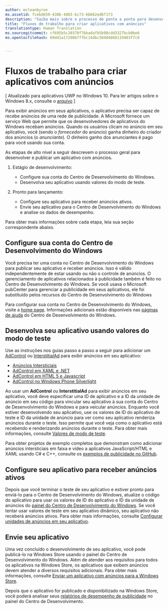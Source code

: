 ```yaml
---
author: mcleanbyron
ms.assetid: fcebd659-438b-4d03-bc73-6b662ed6f1f3
description: "Saiba mais sobre o processo de ponta a ponta para desenvolver e publicar um aplicativo com anúncios."
title: "Fluxos de trabalho para criar aplicativos com anúncios"
translationtype: Human Translation
ms.sourcegitcommit: cf695b5c20378f7bbadafb5b98cdd3327bcb0be6
ms.openlocfilehash: 69dd1a17290b7ffbc14dbc58404868119403f7c0


---
```


# Fluxos de trabalho para criar aplicativos com anúncios


\[ Atualizado para aplicativos UWP no Windows 10. Para ler artigos sobre o Windows 8.x, consulte o [arquivo](http://go.microsoft.com/fwlink/p/?linkid=619132) \]

Para exibir anúncios em seus aplicativos, o aplicativo precisa ser capaz de recebe anúncios de uma rede de publicidade. A Microsoft fornece um serviço Web que permite que os desenvolvedores de aplicativos do Windows recebam anúncios. Quando os usuários clicam no anúncio em seu aplicativo, você (sendo o *fornecedor* do anúncio) ganha dinheiro do criador dos anúncios (o *anunciante*). O dinheiro ganho dos anunciantes é pago para você usando sua conta.

As etapas de alto nível a seguir descrevem o processo geral para desenvolver e publicar um aplicativo com anúncios.

1.  Estágio de desenvolvimento:

    * Configure sua conta do Centro de Desenvolvimento do Windows.
    * Desenvolva seu aplicativo usando valores do modo de teste.

2.  Pronto para lançamento:

    * Configure seu aplicativo para receber anúncios ativos.
    * Envie seu aplicativo para o Centro de Desenvolvimento do Windows e analise os dados de desempenho.

Para obter mais informações sobre cada etapa, leia sua seção correspondente abaixo.

## Configure sua conta do Centro de Desenvolvimento do Windows

Você precisa ter uma conta no Centro de Desenvolvimento do Windows para publicar seu aplicativo e receber anúncios. Isso é válido independentemente de estar usando ou não o controle de anúncios. O gerenciamento de aplicativos relacionados à publicidade também é feito no Centro de Desenvolvimento do Windows. Se você usava o Microsoft pubCenter para gerenciar a publicidade em seus aplicativos, ele foi substituído pelos recursos do Centro de Desenvolvimento do Windows

Para configurar sua conta no Centro de Desenvolvimento do Windows, visite a [home page](https://dev.windows.com/windows-apps). Informações adicionais estão disponíveis nas [páginas de ajuda](https://dev.windows.com/develop) do Centro de Desenvolvimento do Windows.

## Desenvolva seu aplicativo usando valores do modo de teste

Use as instruções nos guias passo a passo a seguir para adicionar um [AdControl](https://msdn.microsoft.com/library/windows/apps/microsoft.advertising.winrt.ui.adcontrol.aspx) ou [InterstitialAd](https://msdn.microsoft.com/library/windows/apps/microsoft.advertising.winrt.ui.interstitialad.aspx) para exibir anúncios em seu aplicativo:

-   [Anúncios Intersticiais](interstitial-ads.md)
-   [AdControl em XAML e .NET](adcontrol-in-xaml-and--net.md)
-   [AdControl em HTML 5 e Javascript](adcontrol-in-html-5-and-javascript.md)
-   [AdControl no Windows Phone Silverlight](adcontrol-in-windows-phone-silverlight.md)

Ao usar um **AdControl** ou **InterstitialAd** para exibir anúncios em seu aplicativo, você deve especificar uma ID de aplicativo e a ID da unidade de anúncio em seu código para vincular seu aplicativo à sua conta do Centro de Desenvolvimento do Windows e para veicular anúncios. Enquanto você estiver desenvolvendo seu aplicativo, use os valores de ID do aplicativo de teste e ID da unidade de anúncio para ver como seu aplicativo renderiza anúncios durante o teste. Isso permite que você veja como o aplicativo está recebendo e renderizando anúncios durante o teste. Para obter mais informações, consulte [Valores de modo de teste](test-mode-values.md).

Para obter projetos de exemplo completos que demonstram como adicionar anúncios intersticiais em faixa e vídeo a aplicativos JavaScript/HTML e XAML usando C# e C++, consulte os [exemplos de publicidade no GitHub](http://aka.ms/githubads).

## Configure seu aplicativo para receber anúncios ativos

Depois que você terminar o teste de seu aplicativo e estiver pronto para enviá-lo para o Centro de Desenvolvimento do Windows, atualize o código do aplicativo para usar os valores de ID do aplicativo e ID da unidade de anúncios do [painel do Centro de Desenvolvimento do Windows](https://msdn.microsoft.com/library/windows/apps/mt170658.aspx). Se você tentar usar valores de teste em seu aplicativo dinâmico, seu aplicativo não receberá anúncios ativos. Para obter mais informações, consulte [Configurar unidades de anúncios em seu aplicativo](set-up-ad-units-in-your-app.md).

## Envie seu aplicativo

Uma vez concluído o desenvolvimento de seu aplicativo, você pode publicá-lo na Windows Store usando o painel do Centro de Desenvolvimento do Windows. Além de atender aos requisitos para todos os aplicativos na Windows Store, os aplicativos que exibem anúncios devem atender a diversos requisitos adicionais. Para obter mais informações, consulte [Enviar um aplicativo com anúncios para a Windows Store](submit-an-app-with-ads-to-the-windows-store.md).

Depois que o aplicativo for publicado e disponibilizado na Windows Store, você poderá analisar seus [relatórios de desempenho de publicidade](../publish/advertising-performance-report.md) no painel do Centro de Desenvolvimento.

 

 



<!--HONumber=Jun16_HO4-->


